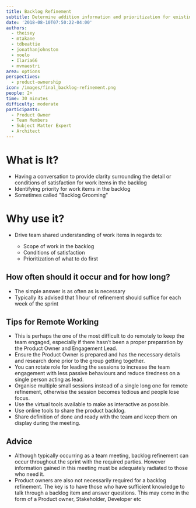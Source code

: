 ```yaml
---
title: Backlog Refinement
subtitle: Determine addition information and prioritization for existing backlog items
date: '2018-08-10T07:50:22-04:00'
authors:
  - theisey
  - mtakane
  - tdbeattie
  - jonathanjohnston
  - noelo
  - Ilaria66
  - mvmaestri
area: options
perspectives:
  - product-ownership
icon: /images/final_backlog-refinement.png
people: 2+
time: 30 minutes
difficulty: moderate
participants:
  - Product Owner
  - Team Members
  - Subject Matter Expert
  - Architect
---
```

# What is It?

* Having a conversation to provide clarity surrounding the detail or conditions of satisfaction for work items in the backlog
* Identifying priority for work items in the backlog
* Sometimes called "Backlog Grooming"

# Why use it?

* Drive team shared understanding of work items in regards to:

  * Scope of work in the backlog
  * Conditions of satisfaction
  * Prioritization of what to do first

## How often should it occur and for how long?

* The simple answer is as often as is necessary
* Typically its advised that 1 hour of refinement should suffice for each week of the sprint 

## Tips for Remote Working

* This is perhaps the one of the most difficult to do remotely to keep the team engaged, especially if there hasn’t been a proper preparation by the Product Owner and Engagement Lead.
* Ensure the Product Owner is prepared and has the necessary details and research done prior to the group getting together.
* You can rotate role for leading the sessions to increase the team engagement with less passive behaviours and reduce tiredness on a single person acting as lead.
* Organise multiple small sessions instead of a single long one for remote refinement, otherwise the session becomes tedious and people lose focus.
* Use the virtual tools available to make as interactive as possible.
* Use online tools to share the product backlog.
* Share definition of done and ready with the team and keep them on display during the meeting.

## Advice

* Although typically occurring as a team meeting, backlog refinement can occur throughout the sprint with the required parties. However information gained in this meeting must be adequately radiated to those who need it.
* Product owners are also not necessarily required for a backlog refinement. The key is to have those who have sufficient knowledge to talk through a backlog item and answer questions. This may come in the form of a Product owner, Stakeholder, Developer etc